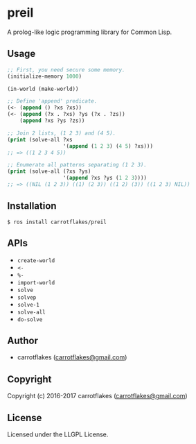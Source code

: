 # preil

A prolog-like logic programming library for Common Lisp.

## Usage

```lisp
;; First, you need secure some memory.
(initialize-memory 1000)

(in-world (make-world))

;; Define 'append' predicate.
(<- (append () ?xs ?xs))
(<- (append (?x . ?xs) ?ys (?x . ?zs))
    (append ?xs ?ys ?zs))

;; Join 2 lists, (1 2 3) and (4 5).
(print (solve-all ?xs
                  '(append (1 2 3) (4 5) ?xs)))
;; => ((1 2 3 4 5))

;; Enumerate all patterns separating (1 2 3).
(print (solve-all (?xs ?ys)
                  '(append ?xs ?ys (1 2 3))))
;; => ((NIL (1 2 3)) ((1) (2 3)) ((1 2) (3)) ((1 2 3) NIL))

```

## Installation

```
$ ros install carrotflakes/preil
```

## APIs
- `create-world`
- `<-`
- `%-`
- `import-world`
- `solve`
- `solvep`
- `solve-1`
- `solve-all`
- `do-solve`

## Author

* carrotflakes (carrotflakes@gmail.com)

## Copyright

Copyright (c) 2016-2017 carrotflakes (carrotflakes@gmail.com)

## License

Licensed under the LLGPL License.
